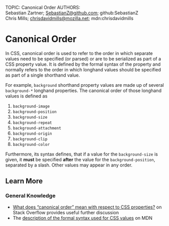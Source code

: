TOPIC: Canonical Order
AUTHORS: Sebastian Zartner; SebastianZ@github.com; github:SebastianZ
         Chris Mills; chrisdavidmills@mozilla.net; mdn:chrisdavidmills

# Canonical Order

In CSS, canonical order is used to refer to the order in which separate values need to be specified
(or parsed) or are to be serialized as part of a CSS property value. It is defined by the formal
syntax of the property and normally refers to the order in which
longhand values should be specified as part of a single shorthand value.

For example, `background` shorthand property values are made up of several `background-*`
longhand properties. The canonical order of those longhand values is defined as

1. `background-image`
1. `background-position`
1. `background-size`
1. `background-repeat`
1. `background-attachment`
1. `background-origin`
1. `background-clip`
1. `background-color`

Furthermore, its syntax defines, that if a value for the `background-size` is given,
it **must** be specified **after** the value for the `background-position`,
separated by a slash. Other values may appear in any order.

## Learn More

### General Knowledge

- [What does “canonical order” mean with respect to CSS properties?](https://stackoverflow.com/questions/28963536/what-does-canonical-order-mean-with-respect-to-css-properties)
on Stack Overflow provides useful further discussion
- The [description of the formal syntax used for CSS values](https://wiki.developer.mozilla.org/en-US/docs/Web/CSS/Value_definition_syntax)
on MDN
